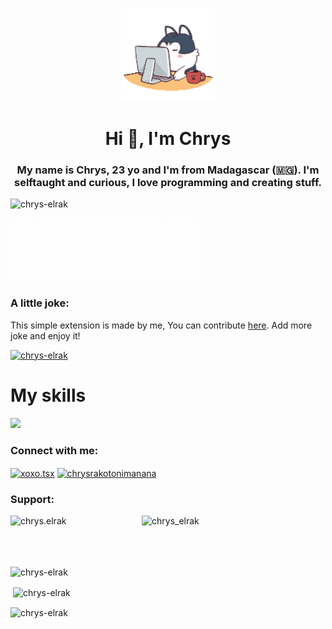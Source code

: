 <p  align="center" >
    <img src="angry.gif" width="150">
</p>

<h1 align="center">Hi 👋, I'm Chrys</h1>
<h3 align="center">My name is Chrys, 23 yo and I'm from Madagascar (🇲🇬). I'm selftaught and curious, I love programming and creating stuff.</h3>

<p align="left"> <img src="https://komarev.com/ghpvc/?username=chrys-elrak&label=Profile%20views&color=0e75b6&style=flat" alt="chrys-elrak" /> </p>
<p>
<img src="chrys.gif">
</p>
<h3 align="left">A little joke:</h3>
<p>This simple extension is made by me, You can contribute <a href="https://github.com/chrys-elrak/readmy-jokes">here</a>. Add more joke and enjoy it!
<!--
<p><img width="500" height="250" align="center" src="http://80.85.84.66/api/v1?jokeType=jk" alt="Joke" /></p>
-->
<p align="left"> <a href="https://github.com/ryo-ma/github-profile-trophy"><img src="https://github-profile-trophy.vercel.app/?username=chrys-elrak" alt="chrys-elrak" /></a> </p>

<h1>My skills</h1>
<p>
<img src="https://skillicons.dev/icons?i=angular,nestjs,py,mongodb,deno,docker,rust,tailwind,symfony,cs,bash,react,ts,nodejs,vue,firebase,linux,flutter" />
</p>

<h3 align="left">Connect with me:</h3>
<p align="left">
<a href="https://fb.com/xoxo.tsx" target="blank"><img align="center" src="https://raw.githubusercontent.com/rahuldkjain/github-profile-readme-generator/master/src/images/icons/Social/facebook.svg" alt="xoxo.tsx" height="30" width="40" /></a>
<a href="https://instagram.com/chrysrakotonimanana" target="blank"><img align="center" src="https://raw.githubusercontent.com/rahuldkjain/github-profile-readme-generator/master/src/images/icons/Social/instagram.svg" alt="chrysrakotonimanana" height="30" width="40" /></a>
</p>

<h3 align="left">Support:</h3>
<p><a href="https://www.buymeacoffee.com/chrys.elrak"> <img align="left" src="https://cdn.buymeacoffee.com/buttons/v2/default-yellow.png" height="50" width="210" alt="chrys.elrak" /></a><a href="https://ko-fi.com/chrys_elrak"> <img align="left" src="https://cdn.ko-fi.com/cdn/kofi3.png?v=3" height="50" width="210" alt="chrys_elrak" /></a></p><br><br>
<br><br>
<p><img src="https://github-readme-stats.vercel.app/api/top-langs?username=chrys-elrak&show_icons=true&locale=en&layout=compact" alt="chrys-elrak" /></p>

<p>&nbsp;<img align="center" src="https://github-readme-stats.vercel.app/api?username=chrys-elrak&show_icons=true&locale=en" alt="chrys-elrak" /></p>

<p><img align="center" src="https://github-readme-streak-stats.herokuapp.com/?user=chrys-elrak&" alt="chrys-elrak" /></p>




